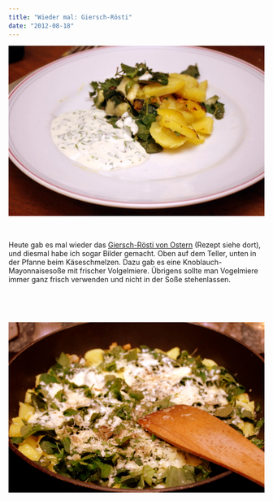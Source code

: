 ```yaml
---
title: "Wieder mal: Giersch-Rösti"
date: "2012-08-18"
---
```


[![](images/gierschroestiteller.jpg "gierschroestiteller")](http://apfeleimer.wordpress.com/2012/08/18/wieder-mal-giersch-rosti/gierschroestiteller/)

 

Heute gab es mal wieder das [Giersch-Rösti von Ostern](http://apfeleimer.wordpress.com/2012/04/11/giersch-kartoffel-rosti-ohne-bild/ "Giersch-Kartoffel-Rösti") (Rezept siehe dort), und diesmal habe ich sogar Bilder gemacht. Oben auf dem Teller, unten in der Pfanne beim Käseschmelzen. Dazu gab es eine Knoblauch-Mayonnaisesoße mit frischer Volgelmiere. Übrigens sollte man Vogelmiere immer ganz frisch verwenden und nicht in der Soße stehenlassen.

 

 

[![](images/gierschroestipfanne.jpg "gierschroestipfanne")](http://apfeleimer.wordpress.com/2012/08/18/wieder-mal-giersch-rosti/gierschroestipfanne/)
